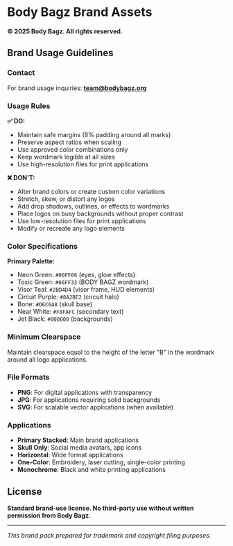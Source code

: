 # Body Bagz Brand Assets

**© 2025 Body Bagz. All rights reserved.**

## Brand Usage Guidelines

### Contact
For brand usage inquiries: **team@bodybagz.org**

### Usage Rules

**✅ DO:**
- Maintain safe margins (8% padding around all marks)
- Preserve aspect ratios when scaling
- Use approved color combinations only
- Keep wordmark legible at all sizes
- Use high-resolution files for print applications

**❌ DON'T:**
- Alter brand colors or create custom color variations
- Stretch, skew, or distort any logos
- Add drop shadows, outlines, or effects to wordmarks
- Place logos on busy backgrounds without proper contrast
- Use low-resolution files for print applications
- Modify or recreate any logo elements

### Color Specifications

**Primary Palette:**
- Neon Green: `#00FF66` (eyes, glow effects)
- Toxic Green: `#66FF33` (BODY BAGZ wordmark)
- Visor Teal: `#2BD4D4` (visor frame, HUD elements)
- Circuit Purple: `#8A2BE2` (circuit halo)
- Bone: `#D6C6A8` (skull base)
- Near White: `#F8FAFC` (secondary text)
- Jet Black: `#000000` (backgrounds)

### Minimum Clearspace
Maintain clearspace equal to the height of the letter "B" in the wordmark around all logo applications.

### File Formats
- **PNG**: For digital applications with transparency
- **JPG**: For applications requiring solid backgrounds
- **SVG**: For scalable vector applications (when available)

### Applications
- **Primary Stacked**: Main brand applications
- **Skull Only**: Social media avatars, app icons
- **Horizontal**: Wide format applications
- **One-Color**: Embroidery, laser cutting, single-color printing
- **Monochrome**: Black and white printing applications

## License
**Standard brand-use license. No third-party use without written permission from Body Bagz.**

---
*This brand pack prepared for trademark and copyright filing purposes.*